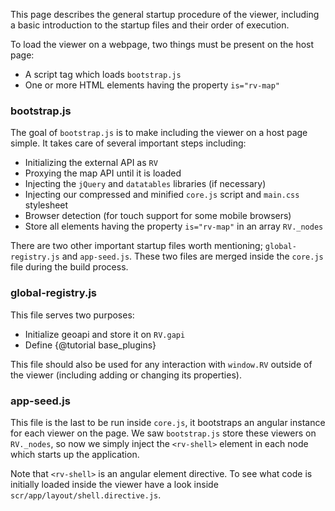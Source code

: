 This page describes the general startup procedure of the viewer, including a basic introduction to the startup files and their order of execution. 

To load the viewer on a webpage, two things must be present on the host page:
- A script tag which loads `bootstrap.js`
- One or more HTML elements having the property `is="rv-map"`

### bootstrap.js

The goal of `bootstrap.js` is to make including the viewer on a host page simple. It takes care of several important steps including:
- Initializing the external API as `RV`
- Proxying the map API until it is loaded
- Injecting the `jQuery` and `datatables` libraries (if necessary)
- Injecting our compressed and minified `core.js` script and `main.css` stylesheet
- Browser detection (for touch support for some mobile browsers)
- Store all elements having the property `is="rv-map"` in an array `RV._nodes`

There are two other important startup files worth mentioning; `global-registry.js` and `app-seed.js`. These two files are merged inside the `core.js` file during the build process.

### global-registry.js

This file serves two purposes:
- Initialize geoapi and store it on `RV.gapi`
- Define {@tutorial base_plugins}

This file should also be used for any interaction with `window.RV` outside of the viewer (including adding or changing its properties).

### app-seed.js

This file is the last to be run inside `core.js`, it bootstraps an angular instance for each viewer on the page. We saw `bootstrap.js` store these viewers on `RV._nodes`, so now we simply inject the `<rv-shell>` element in each node which starts up the application. 

Note that `<rv-shell>` is an angular element directive. To see what code is initially loaded inside the viewer have a look inside `scr/app/layout/shell.directive.js`.